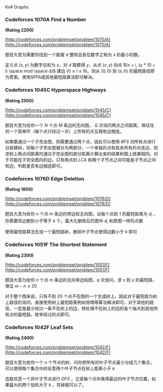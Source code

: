 Kv# Graphs

### Codeforces 1070A Find a Number

**(Rating 2200)**

[http://codeforces.com/problemset/problem/1070/A](http://codeforces.com/problemset/problem/1070/A)

题目大意为需要你找到一个能被 $d$ 整除且各位数字之和为 $s$ 的最小的数。

定义点 $(x, y)$ 为数字总和为 $x$，对 $d$ 取模得 $y$，从点 $(x, y)$ 向点 
$(x + i, (y * 10 + i) \space mod \space d)$ 建边 $(0 \leq i \leq 9)$。则从 $(0, 0)$ 到 $(s, 0)$ 的最短路径即为答案。使用SPFA或其他最短路算法即可解决。

### Codeforces 1045C Hyperspace Highways

**(Rating 2500)**

[http://codeforces.com/problemset/problem/1045/C](http://codeforces.com/problemset/problem/1045/C)

题目大意为给你一个 $N$ 个点 $M$ 条边的无向图， $Q$ 次询问两点之间距离，保证任何一个简单环（每个点只经过一次）上所有的点互相有边相连。

如果要通过一个子完全图，则需要通过两个点，因此可以使用 $BFS$ 对所有点进行分层建树，则每个子完全图被分为两部分，一个单独的点和其余所有的点连边，则求树上两点间距离时通过子完全图的部分距离计算出来的结果和图上结果相同。对于可能在子完全图内的边，只有两点的 $LCA$ 和两个子节点之间可能是子节点之间有边，判断是否有边相连即可。

### Codeforces 1076D Edge Deletion

**(Rating 1800)**

[http://codeforces.com/problemset/problem/1076/D](http://codeforces.com/problemset/problem/1076/D)

题目大意为给你 $n$ 个点 $m$ 条边的带边权无向图，设每个点到 $1$ 的最短距离为 $d_i$ ，你需要将边删到小于等于 $k$ 个，最大化删除后的图中 $d_i$ 和原图一样的点数

使用最短路算法生成一个最短路树，删除叶子节点使得边数小于 $k$ 即可

### Codeforces 1051F The Shortest Statement

**(Rating 2300)**

[http://codeforces.com/problemset/problem/1051/F](http://codeforces.com/problemset/problem/1051/F)

题目大意为给你 $n$ 个点 $m$ 条边的无向带边权图，$q$ 次询问，求 $x$ 到 $y$ 的最短路，保证 $m - n \leq 20$

对于整个图来说，只有不到 $20$ 个点不在图的一个生成树上。因此对于最短路为树上路径的询问，直接使用树上最短距离例如倍增等算法解决即可。对于其他的路径，一定是最少经过一条不在树上的边，预处理不在树上的边的各个端点到其他所有点的最短路，枚举经过的点即可。

### Codeforces 1042F Leaf Sets

**(Rating 2400)**

[http://codeforces.com/problemset/problem/1042/F](http://codeforces.com/problemset/problem/1042/F)

题目大意为给你一个 $n$ 个节点的树，问你把所有的叶子节点最少分成几个集合，可以使得每个集合中的任意两个叶子节点在树上距离小于 $k$

选取任意一个非叶子节点进行 $DFS$ ，记录每个点中离得最远的叶子节点位置，如果最大的两个加和大于 $k$ ，剪掉就可以了。
